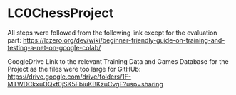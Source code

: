 # LC0ChessProject

All steps were followed from the following link except for the evaluation part:
https://lczero.org/dev/wiki/beginner-friendly-guide-on-training-and-testing-a-net-on-google-colab/

GoogleDrive Link to the relevant Training Data and Games Database for the Project as the files were too large for GitHUb:
https://drive.google.com/drive/folders/1F-MTWDCkxuOQxt0jSK5FbiuKBKzuCvgF?usp=sharing

